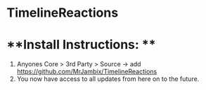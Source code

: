 # TimelineReactions

# **Install Instructions: **
1. Anyones Core > 3rd Party > Source -> add https://github.com/MrJambix/TimelineReactions
2. You now have access to all updates from here on to the future.
